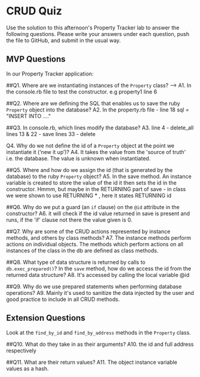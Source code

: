 # CRUD Quiz

Use the solution to this afternoon's Property Tracker lab to answer the following questions. Please write your answers under each question, push the file to GitHub, and submit in the usual way.

## MVP Questions

In our Property Tracker application:

##Q1. Where are we instantiating instances of the `Property` class? -->
    A1. In the console.rb file to test the constructor. e.g property1 line 6

##Q2. Where are we defining the SQL that enables us to save the ruby `Property` object into the database?
    A2. In the property.rb file - line 18 sql = "INSERT INTO ...."

##Q3. In console.rb, which lines modify the database?
    A3. line 4 - delete_all
        lines 13 & 22 - save
        lines 33 - delete

Q4. Why do we not define the id of a `Property` object at the point we instantiate it (‘new it up’)?
A4. It takes the value from the 'source of truth' i.e. the database. The value is unknown when instantiated.

##Q5. Where and how do we assign the id (that is generated by the database) to the ruby `Property` object?
A5. In the save method. An instance variable is created to store the value of the id it then
sets the id in the constructor.
Hmmm, but maybe in the RETURNING part of save - in class we were shown to use RETURNING * , here it
    states RETURNING id

##Q6. Why do we put a guard (an `if` clause) on the `@id` attribute in the constructor?
    A6. it will check if the id value returned in save is present and runs, if the 'if' clause not there the value given is 0.

##Q7. Why are some of the CRUD actions represented by instance methods, and others by class methods?
    A7. The instance methods perform actions on individual objects.
        The methods which perform actions on all instances of the class in the db are defined
        as class methods.         

##Q8. What type of data structure is returned by calls to `db.exec_prepared()`? In the `save` method, how do we access the id from the returned data structure?
    A8.
      It's accessed  by calling the local variable @id

##Q9. Why do we use prepared statements when performing database operations?
    A9. Mainly it's used to sanitize the data injected by the user and good practice to include in all CRUD methods.

## Extension Questions

Look at the `find_by_id` and `find_by_address` methods in the `Property` class.

##Q10. What do they take in as their arguments?
    A10. the id and full address respectively

##Q11. What are their return values?
    A11. The object instance variable values as a hash.
